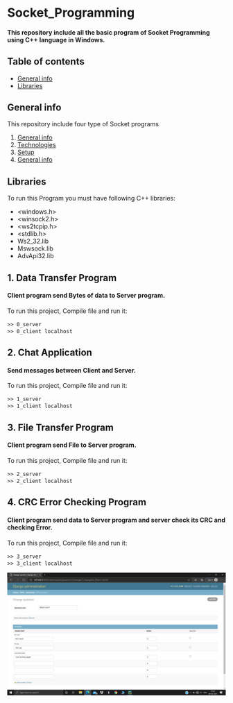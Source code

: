 # Socket_Programming  

#### This repository include all the basic program of Socket Programming using C++ language in Windows.

## Table of contents
* [General info](#general-info)
* [Libraries](#libraries)

## General info
This repository include four type of Socket programs 
1. [General info](#data-transfer-program)
2. [Technologies](#chat-application)
3. [Setup](#file-transfer-program)
4. [General info](#crc-error-checking-program)

## Libraries
To run this Program you must have following C++ libraries:
* <windows.h>
* <winsock2.h>
* <ws2tcpip.h>
* <stdlib.h>
* Ws2_32.lib
* Mswsock.lib
* AdvApi32.lib

## 1. Data Transfer Program
#### Client program send Bytes of data to Server program. 
To run this project, Compile file and run it:

```
>> 0_server
>> 0_client localhost
```

## 2. Chat Application
#### Send messages between Client and Server. 
To run this project, Compile file and run it:

```
>> 1_server
>> 1_client localhost
```

## 3. File Transfer Program
#### Client program send File to Server program. 
To run this project, Compile file and run it:

```
>> 2_server
>> 2_client localhost
```

## 4. CRC Error Checking Program
#### Client program send data to Server program and server check its CRC and checking Error. 
To run this project, Compile file and run it:

```
>> 3_server
>> 3_client localhost
```

 

![App image](https://github.com/anant0103/Django_Poll_Application/blob/master/image11.png)
